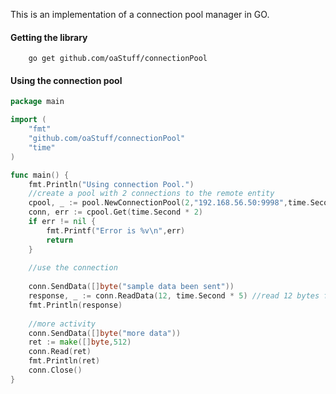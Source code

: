 This is an implementation of a connection pool manager in GO.

#### Getting the library
```
    go get github.com/oaStuff/connectionPool
```

#### Using the connection pool

```go
package main

import (
	"fmt"
	"github.com/oaStuff/connectionPool"
	"time"
)

func main() {
	fmt.Println("Using connection Pool.")
	//create a pool with 2 connections to the remote entity
	cpool, _ := pool.NewConnectionPool(2,"192.168.56.50:9998",time.Second * 1,time.Second * 1,nil)
	conn, err := cpool.Get(time.Second * 2)
	if err != nil {
		fmt.Printf("Error is %v\n",err)
		return
	}
	
	//use the connection
	
	conn.SendData([]byte("sample data been sent"))
	response, _ := conn.ReadData(12, time.Second * 5) //read 12 bytes from network
	fmt.Println(response)
	
	//more activity
	conn.SendData([]byte("more data"))
	ret := make([]byte,512)
	conn.Read(ret)
	fmt.Println(ret)
	conn.Close()
}
```
